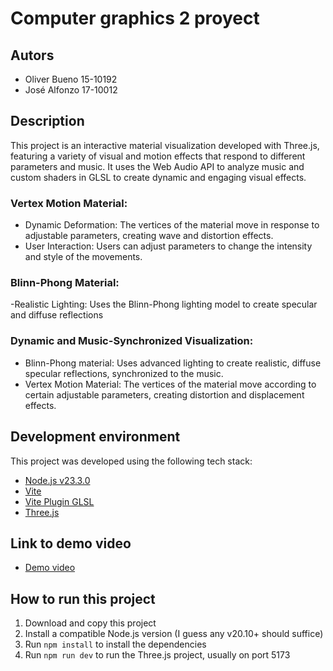# Computer graphics 2 proyect

## Autors

- Oliver Bueno 15-10192
- José Alfonzo 17-10012
  
## Description

This project is an interactive material visualization developed with Three.js, 
featuring a variety of visual and motion effects that respond to different parameters 
and music. It uses the Web Audio API to analyze music and custom shaders in GLSL to create 
dynamic and engaging visual effects.

### Vertex Motion Material:

- Dynamic Deformation: The vertices of the material move in response to adjustable parameters, creating wave and distortion effects.
- User Interaction: Users can adjust parameters to change the intensity and style of the movements.

### Blinn-Phong Material:

-Realistic Lighting: Uses the Blinn-Phong lighting model to create specular and diffuse reflections

### Dynamic and Music-Synchronized Visualization:

- Blinn-Phong material: Uses advanced lighting to create realistic, diffuse specular reflections, synchronized to the music.
- Vertex Motion Material: The vertices of the material move according to certain adjustable parameters, creating distortion and displacement effects.

## Development environment

This project was developed using the following tech stack:

- [Node.js v23.3.0](https://nodejs.org/en)
- [Vite](https://vite.dev/)
- [Vite Plugin GLSL](https://www.npmjs.com/package/vite-plugin-glsl)
- [Three.js](https://threejs.org/)

## Link to demo video

- [Demo video](https://www.youtube.com/watch?v=TH8H2EnUlfQ)

## How to run this project

1. Download and copy this project
2. Install a compatible Node.js version (I guess any v20.10+ should suffice)
3. Run `npm install` to install the dependencies
4. Run `npm run dev` to run the Three.js project, usually on port 5173
